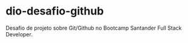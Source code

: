 # dio-desafio-github
Desafio de projeto sobre Git/Github no Bootcamp Santander Full Stack Developer.
